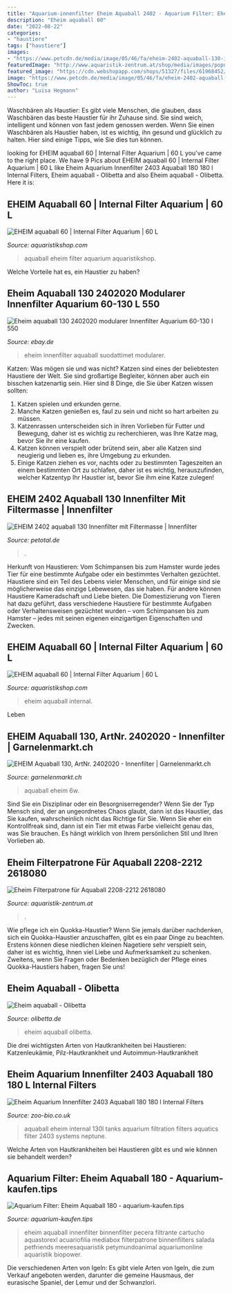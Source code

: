 ```yaml
---
title: "Aquarium-innenfilter Eheim Aquaball 2402 - Aquarium Filter: Eheim Aquaball 180"
description: "Eheim aquaball 60"
date: "2022-08-22"
categories:
- "haustiere"
tags: ["haustiere"]
images:
- "https://www.petcdn.de/media/image/05/46/fa/eheim-2402-aquaball-130-innenfilter-mit-filtermasse-878462-4011708240137_600x600.jpg"
featuredImage: "http://www.aquaristik-zentrum.at/shop/media/images/popup/eheim_filterpatrone_2618080.jpg"
featured_image: "https://cdn.webshopapp.com/shops/51327/files/61968452/600x600x2/aquaball-130-bis-130-liter-6w-180-550-l-h.jpg"
image: "https://www.petcdn.de/media/image/05/46/fa/eheim-2402-aquaball-130-innenfilter-mit-filtermasse-878462-4011708240137_600x600.jpg"
ShowToc: true
author: "Luisa Hegmann"
---
```



Waschbären als Haustier:
Es gibt viele Menschen, die glauben, dass Waschbären das beste Haustier für ihr Zuhause sind. Sie sind weich, intelligent und können von fast jedem genossen werden. Wenn Sie einen Waschbären als Haustier haben, ist es wichtig, ihn gesund und glücklich zu halten. Hier sind einige Tipps, wie Sie dies tun können.

	

		
looking for EHEIM aquaball 60 | Internal Filter Aquarium | 60 L you've came to the right place. We have 9 Pics about EHEIM aquaball 60 | Internal Filter Aquarium | 60 L like Eheim Aquarium Innenfilter 2403 Aquaball 180 180 l Internal Filters, Eheim aquaball - Olibetta and also Eheim aquaball - Olibetta. Here it is:
		
    
## EHEIM Aquaball 60 | Internal Filter Aquarium | 60 L

<img loading=lazy src="http://www.aquaristikshop.com/o_pics_g_1/240102.jpg" onerror="this.onerror=null;this.src='https://tse4.mm.bing.net/th?id=OIP.yYJUocCw8mLn2sgcVjpDBAHaKM&amp;pid=15.1';" alt="EHEIM aquaball 60 | Internal Filter Aquarium | 60 L">

_Source: aquaristikshop.com_

>aquaball eheim filter aquarium aquaristikshop. 

	

Welche Vorteile hat es, ein Haustier zu haben?

    
## Eheim Aquaball 130 2402020 Modularer Innenfilter Aquarium 60-130 L 550

<img loading=lazy src="https://i.ebayimg.com/images/g/IaEAAOSwIYdcjTlo/s-l300.jpg" onerror="this.onerror=null;this.src='https://tse2.mm.bing.net/th?id=OIP.PWH90Oh8ac-pTsaVDfsXcQAAAA&amp;pid=15.1';" alt="Eheim aquaball 130 2402020 modularer Innenfilter Aquarium 60-130 l 550">

_Source: ebay.de_

>eheim innenfilter aquaball suodattimet modularer. 

	

Katzen: Was mögen sie und was nicht?
Katzen sind eines der beliebtesten Haustiere der Welt. Sie sind großartige Begleiter, können aber auch ein bisschen katzenartig sein. Hier sind 8 Dinge, die Sie über Katzen wissen sollten:
1. Katzen spielen und erkunden gerne.
2. Manche Katzen genießen es, faul zu sein und nicht so hart arbeiten zu müssen.
3. Katzenrassen unterscheiden sich in ihren Vorlieben für Futter und Bewegung, daher ist es wichtig zu recherchieren, was Ihre Katze mag, bevor Sie ihr eine kaufen.
4. Katzen können verspielt oder brütend sein, aber alle Katzen sind neugierig und lieben es, ihre Umgebung zu erkunden.
5. Einige Katzen ziehen es vor, nachts oder zu bestimmten Tageszeiten an einem bestimmten Ort zu schlafen, daher ist es wichtig, herauszufinden, welcher Katzentyp Ihr Haustier ist, bevor Sie ihm eine Katze zulegen!

    
## EHEIM 2402 Aquaball 130 Innenfilter Mit Filtermasse | Innenfilter

<img loading=lazy src="https://www.petcdn.de/media/image/05/46/fa/eheim-2402-aquaball-130-innenfilter-mit-filtermasse-878462-4011708240137_600x600.jpg" onerror="this.onerror=null;this.src='https://tse1.mm.bing.net/th?id=OIP.FPdD5lciUzccfJR7sQfkJgAAAA&amp;pid=15.1';" alt="EHEIM 2402 aquaball 130 Innenfilter mit Filtermasse | Innenfilter">

_Source: petotal.de_

>. 

	

Herkunft von Haustieren: Vom Schimpansen bis zum Hamster wurde jedes Tier für eine bestimmte Aufgabe oder ein bestimmtes Verhalten gezüchtet.
Haustiere sind ein Teil des Lebens vieler Menschen, und für einige sind sie möglicherweise das einzige Lebewesen, das sie haben. Für andere können Haustiere Kameradschaft und Liebe bieten. Die Domestizierung von Tieren hat dazu geführt, dass verschiedene Haustiere für bestimmte Aufgaben oder Verhaltensweisen gezüchtet wurden – vom Schimpansen bis zum Hamster – jedes mit seinen eigenen einzigartigen Eigenschaften und Zwecken.

    
## EHEIM Aquaball 60 | Internal Filter Aquarium | 60 L

<img loading=lazy src="https://www.aquaristikshop.com/pictures_xxl/240102.jpg" onerror="this.onerror=null;this.src='https://tse1.mm.bing.net/th?id=OIP.22LK-jOMrG0K_U9_MNsZHgHaNR&amp;pid=15.1';" alt="EHEIM aquaball 60 | Internal Filter Aquarium | 60 L">

_Source: aquaristikshop.com_

>eheim aquaball internal. 

	

Leben

    
## EHEIM Aquaball 130, ArtNr. 2402020 - Innenfilter | Garnelenmarkt.ch

<img loading=lazy src="https://cdn.webshopapp.com/shops/51327/files/61968452/600x600x2/aquaball-130-bis-130-liter-6w-180-550-l-h.jpg" onerror="this.onerror=null;this.src='https://tse2.mm.bing.net/th?id=OIP.oWv7u0av9lGiUIFfvEexawHaHa&amp;pid=15.1';" alt="EHEIM Aquaball 130, ArtNr. 2402020 - Innenfilter | Garnelenmarkt.ch">

_Source: garnelenmarkt.ch_

>aquaball eheim 6w. 

	

Sind Sie ein Disziplinar oder ein Besorgniserregender?
Wenn Sie der Typ Mensch sind, der an ungeordnetes Chaos glaubt, dann ist das Haustier, das Sie kaufen, wahrscheinlich nicht das Richtige für Sie. Wenn Sie eher ein Kontrollfreak sind, dann ist ein Tier mit etwas Farbe vielleicht genau das, was Sie brauchen. Es hängt wirklich von Ihrem persönlichen Stil und Ihren Vorlieben ab.

    
## Eheim Filterpatrone Für Aquaball 2208-2212 2618080

<img loading=lazy src="http://www.aquaristik-zentrum.at/shop/media/images/popup/eheim_filterpatrone_2618080.jpg" onerror="this.onerror=null;this.src='https://tse1.mm.bing.net/th?id=OIP.MgqwdBVo-lkOYqEEDn-iIAHaJN&amp;pid=15.1';" alt="Eheim Filterpatrone für Aquaball 2208-2212 2618080">

_Source: aquaristik-zentrum.at_

>. 

	

Wie pflege ich ein Quokka-Haustier?
Wenn Sie jemals darüber nachdenken, sich ein Quokka-Haustier anzuschaffen, gibt es ein paar Dinge zu beachten. Erstens können diese niedlichen kleinen Nagetiere sehr verspielt sein, daher ist es wichtig, ihnen viel Liebe und Aufmerksamkeit zu schenken. Zweitens, wenn Sie Fragen oder Bedenken bezüglich der Pflege eines Quokka-Haustiers haben, fragen Sie uns!

    
## Eheim Aquaball - Olibetta

<img loading=lazy src="https://cdn-ol.niceshops.com/upload/image/product/large/default/eheim-aquaball-130-89228-de.jpg" onerror="this.onerror=null;this.src='https://tse3.mm.bing.net/th?id=OIP.Dnq0jxFn1Gi6RpTf6bgjrAHaJn&amp;pid=15.1';" alt="Eheim aquaball - Olibetta">

_Source: olibetta.de_

>eheim aquaball olibetta. 

	

Die drei wichtigsten Arten von Hautkrankheiten bei Haustieren: Katzenleukämie, Pilz-Hautkrankheit und Autoimmun-Hautkrankheit

    
## Eheim Aquarium Innenfilter 2403 Aquaball 180 180 L Internal Filters

<img loading=lazy src="https://uploads.zoobio.de/resize/products/2019_02_13/5c6437d8b3ba5_1070x800.jpg" onerror="this.onerror=null;this.src='https://tse1.mm.bing.net/th?id=OIP.f34Aql-wSSJf9XmYKtH1WwAAAA&amp;pid=15.1';" alt="Eheim Aquarium Innenfilter 2403 Aquaball 180 180 l Internal Filters">

_Source: zoo-bio.co.uk_

>aquaball eheim internal 130l tanks aquarium filtration filters aquatics filter 2403 systems neptune. 

	

Welche Arten von Hautkrankheiten bei Haustieren gibt es und wie können sie behandelt werden?

    
## Aquarium Filter: Eheim Aquaball 180 - Aquarium-kaufen.tips

<img loading=lazy src="http://www.aquarium-kaufen.tips/wp-content/uploads/2017/09/51942BqkQSIL.jpg" onerror="this.onerror=null;this.src='https://tse2.mm.bing.net/th?id=OIP.3wSCpJ8H0mrmsENiBTvj3wC_FG&amp;pid=15.1';" alt="Aquarium Filter: Eheim Aquaball 180 - aquarium-kaufen.tips">

_Source: aquarium-kaufen.tips_

>eheim aquaball innenfilter binnenfilter pecera filtrante cartucho aquastorexl acuariofilia mediabox filterpatrone binnenfilters salada petfriends meeresaquaristik petymundoanimal aquariumonline aquaristik biopower. 

	

Die verschiedenen Arten von Igeln: Es gibt viele Arten von Igeln, die zum Verkauf angeboten werden, darunter die gemeine Hausmaus, der eurasische Spaniel, der Lemur und der Schwanzlori.

